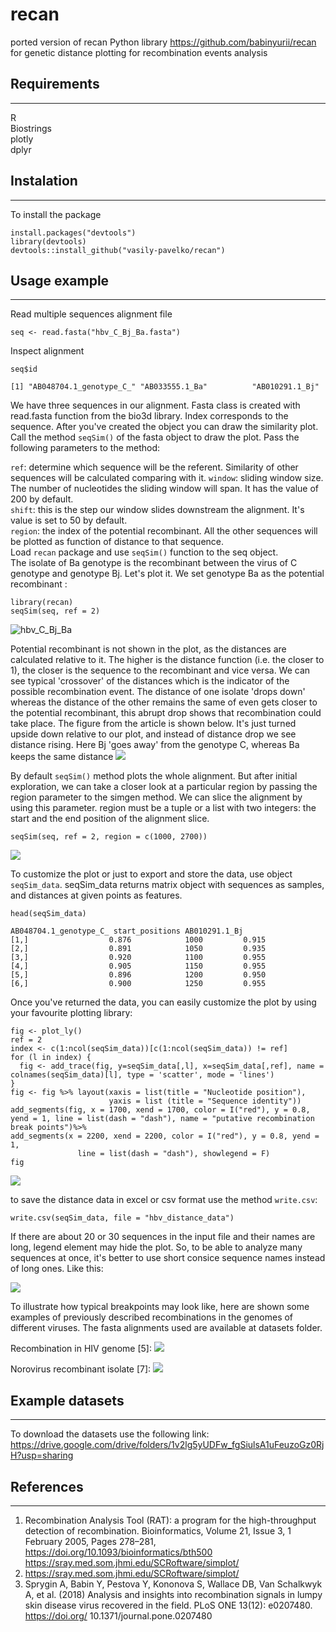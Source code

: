 
# recan
ported version of recan Python library https://github.com/babinyurii/recan for genetic distance plotting for recombination events analysis
## Requirements
***
R  
Biostrings  
plotly  
dplyr  


## Instalation
***
To install the package
```
install.packages("devtools")
library(devtools)
devtools::install_github("vasily-pavelko/recan")
```

## Usage example
***
Read multiple sequences alignment file
```
seq <- read.fasta("hbv_C_Bj_Ba.fasta")
```
Inspect alignment   
```
seq$id
```

```{r}
[1] "AB048704.1_genotype_C_" "AB033555.1_Ba"          "AB010291.1_Bj"         
```
We have three sequences in our alignment. Fasta class is created with read.fasta function from the bio3d library. Index corresponds to the sequence. After you've created the object you can draw the similarity plot. Call the method `seqSim()` of the fasta object to draw the plot. Pass the following parameters to the method:

`ref`: determine which sequence will be the referent. Similarity of other sequences will be calculated comparing with it.
`window`: sliding window size. The number of nucleotides the sliding window will span. It has the value of 200 by default.  
`shift`: this is the step our window slides downstream the alignment. It's value is set to 50 by default.  
`region`: the index of the potential recombinant. All the other sequences will be plotted as function of distance to that sequence.  
Load `recan` package and use `seqSim()` function to the seq object.  
The isolate of Ba genotype is the recombinant between the virus of C genotype and genotype Bj. Let's plot it. We set genotype Ba as the potential recombinant :
```
library(recan)
seqSim(seq, ref = 2)

```
![hbv_C_Bj_Ba](plots/HBV_1_rec_C_B.png)


Potential recombinant is not shown in the plot, as the distances are calculated relative to it. The higher is the distance function (i.e. the closer to 1), the closer is the sequence to the recombinant and vice versa.
We can see typical 'crossover' of the distances which is the indicator of the possible recombination event. The distance of one isolate 'drops down' whereas the distance of the other remains the same of even gets closer to the potential recombinant, this abrupt drop shows that recombination could take place.
The figure from the article is shown below. It's just turned upside down relative to our plot, and instead of distance drop we see distance rising. Here Bj 'goes away' from the genotype C, whereas Ba keeps the same distance
![](plots/hbv_C_Bj_Ba.png)

By default `seqSim()` method plots the whole alignment. But after initial exploration, we can take a closer look at a particular region by passing the region parameter to the simgen method. We can slice the alignment by using this parameter. region must be a tuple or a list with two integers: the start and the end position of the alignment slice.
```
seqSim(seq, ref = 2, region = c(1000, 2700))
```
![](plots/hbv_slice_1.png)

To customize the plot or just to export and store the data, use object `seqSim_data`. seqSim_data returns matrix object with sequences as samples, and distances at given points as features.
```
head(seqSim_data)
```
```
AB048704.1_genotype_C_ start_positions AB010291.1_Bj
[1,]                  0.876            1000         0.915
[2,]                  0.891            1050         0.935
[3,]                  0.920            1100         0.955
[4,]                  0.905            1150         0.955
[5,]                  0.896            1200         0.950
[6,]                  0.900            1250         0.955
```

Once you've returned the data, you can easily customize the plot by using your favourite plotting library:
```
fig <- plot_ly()
ref = 2
index <- c(1:ncol(seqSim_data))[c(1:ncol(seqSim_data)) != ref]
for (l in index) {
  fig <- add_trace(fig, y=seqSim_data[,l], x=seqSim_data[,ref], name = colnames(seqSim_data)[l], type = 'scatter', mode = 'lines')
}
fig <- fig %>% layout(xaxis = list(title = "Nucleotide position"),
                      yaxis = list (title = "Sequence identity"))
add_segments(fig, x = 1700, xend = 1700, color = I("red"), y = 0.8, yend = 1, line = list(dash = "dash"), name = "putative recombination break points")%>%
add_segments(x = 2200, xend = 2200, color = I("red"), y = 0.8, yend = 1, 
               line = list(dash = "dash"), showlegend = F)
fig
```
![](plots/hbv_slice_1.png)

to save the distance data in excel or csv format use the method `write.csv`:
```
write.csv(seqSim_data, file = "hbv_distance_data")
```
If there are about 20 or 30 sequences in the input file and their names are long, legend element may hide the plot. So, to be able to analyze many sequences at once, it's better to use short consice sequence names instead of long ones. Like this:

![](plots/short_names.png)

To illustrate how typical breakpoints may look like, here are shown some examples of previously described recombinations in the genomes of different viruses. The fasta alignments used are available at datasets folder.

Recombination in HIV genome [5]:
![](plots/hcv_2k_1b_rec.png)

Norovirus recombinant isolate [7]:
![](plots/norovirus_rec.png)


## Example datasets
***
To download the datasets use the following link: https://drive.google.com/drive/folders/1v2lg5yUDFw_fgSiulsA1uFeuzoGz0RjH?usp=sharing

## References
***
1. Recombination Analysis Tool (RAT): a program for the high-throughput detection of recombination. Bioinformatics, Volume 21, Issue 3, 1 February 2005, Pages 278–281, https://doi.org/10.1093/bioinformatics/bth500
https://sray.med.som.jhmi.edu/SCRoftware/simplot/
2. https://sray.med.som.jhmi.edu/SCRoftware/simplot/
3. Sprygin A, Babin Y, Pestova Y, Kononova S, Wallace DB, Van Schalkwyk A, et al. (2018) Analysis and insights into recombination signals in lumpy skin disease virus recovered in the field. PLoS ONE 13(12): e0207480. https://doi.org/ 10.1371/journal.pone.0207480

